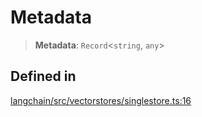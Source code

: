 Metadata
========

> **Metadata**: `Record`<`string`, `any`\>

Defined in[​](#defined-in "Direct link to Defined in")
------------------------------------------------------

[langchain/src/vectorstores/singlestore.ts:16](https://github.com/hwchase17/langchainjs/blob/46e1734/langchain/src/vectorstores/singlestore.ts#L16)